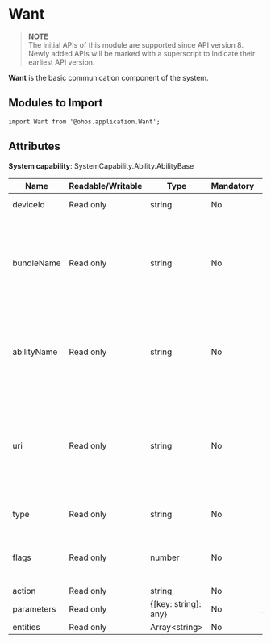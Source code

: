 # Want

> **NOTE**<br/>
> The initial APIs of this module are supported since API version 8. Newly added APIs will be marked with a superscript to indicate their earliest API version.

**Want** is the basic communication component of the system.


## Modules to Import

  
```
import Want from '@ohos.application.Want';
```

## Attributes

**System capability**: SystemCapability.Ability.AbilityBase

 | Name | Readable/Writable | Type | Mandatory | Description |
 | ----------- | -------- | -------------------- | ---- | ------------------------------------------------------------ |
 | deviceId | Read only | string | No | ID of the device running the ability. |
 | bundleName | Read only | string | No | Bundle name of the ability. If both **bundleName** and **abilityName** are specified in a **Want** object, the **Want** object can directly match the specified ability. |
 | abilityName | Read only | string | No | Name of the ability. If both **package** and **AbilityName** are specified in this field in a **Want** object, the **Want** object can directly match the specified ability. |
 | uri | Read only | string | No | URI information to match. If **uri** is specified in a **Want** object, the **Want** object will match the specified URI information, including **scheme**, **schemeSpecificPart**, **authority**, and **path**. |
 | type | Read only | string | No | MIME type, for example, **text/plain** or **image/***. |
 | flags | Read only | number | No | How the **Want** object will be handled. By default, numbers are passed in. For details, see [flags](js-apis-featureAbility.md#flags). |
 | action | Read only | string | No | Action option. |
 | parameters | Read only | {[key: string]: any} | No | List of parameters in the **Want** object. |
 | entities | Read only | Array\<string> | No | List of entities. |
